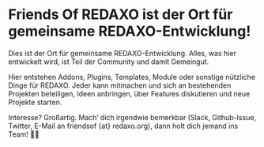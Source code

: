 # Friends Of REDAXO ist der Ort für gemeinsame REDAXO-Entwicklung!

Dies ist der Ort für gemeinsame REDAXO-Entwicklung. Alles, was hier entwickelt wird, ist Teil der Community und damit Gemeingut.

Hier entstehen Addons, Plugins, Templates, Module oder sonstige nützliche Dinge für REDAXO. Jeder kann mitmachen und sich an bestehenden Projekten beteiligen, Ideen anbringen, über Features diskutieren und neue Projekte starten.

Interesse? Großartig. Mach’ dich irgendwie bemerkbar (Slack, Github-Issue, Twitter, E-Mail an friendsof {at} redaxo.org), dann holt dich jemand ins Team! 🙋🏼

